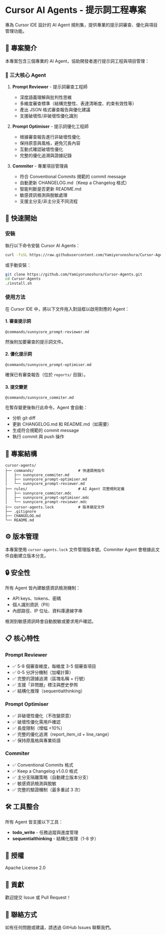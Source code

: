 # Cursor AI Agents - 提示詞工程專案

專為 Cursor IDE 設計的 AI Agent 規則集，提供專業的提示詞審查、優化與項目管理功能。

## 📖 專案簡介

本專案包含三個專業的 AI Agent，協助開發者進行提示詞工程與項目管理：

### 🤖 三大核心 Agent

1. **Prompt Reviewer** - 提示詞審查工程師
   - 深度語義理解與批判性思維
   - 多維度審查標準（結構完整性、表達清晰度、約束有效性等）
   - 產出 JSON 格式審查報告與優化建議
   - 支援破壞性/非破壞性優化識別

2. **Prompt Optimiser** - 提示詞優化工程師
   - 根據審查報告進行非破壞性優化
   - 保持原意與風格，避免冗長內容
   - 互動式確認破壞性優化
   - 完整的優化追溯與證據記錄

3. **Commiter** - 專業項目管理員
   - 符合 Conventional Commits 規範的 commit message
   - 自動更新 CHANGELOG.md（Keep a Changelog 格式）
   - 智能判斷是否更新 README.md
   - 敏感資訊檢測與脫敏處理
   - 支援主分支/非主分支不同流程

## 🚀 快速開始

### 安裝

執行以下命令安裝 Cursor AI Agents：

```bash
curl -fsSL https://raw.githubusercontent.com/Yamiyorunoshura/Cursor-Agents/main/install.sh | bash
```

或手動安裝：

```bash
git clone https://github.com/Yamiyorunoshura/Cursor-Agents.git
cd Cursor-Agents
./install.sh
```

### 使用方法

在 Cursor IDE 中，將以下文件拖入對話框以啟用對應的 Agent：

#### 1. 審查提示詞
```
@commands/sunnycore_prompt-reviewer.md
```
然後附加要審查的提示詞文件。

#### 2. 優化提示詞
```
@commands/sunnycore_prompt-optimiser.md
```
確保已有審查報告（位於 `reports/` 目錄）。

#### 3. 提交變更
```
@commands/sunnycore_commiter.md
```
在暫存變更後執行此命令，Agent 會自動：
- 分析 git diff
- 更新 CHANGELOG.md 和 README.md（如需要）
- 生成符合規範的 commit message
- 執行 commit 與 push 操作

## 📁 專案結構

```
cursor-agents/
├── commands/                    # 快速調用指令
│   ├── sunnycore_commiter.md
│   ├── sunnycore_prompt-optimiser.md
│   └── sunnycore_prompt-reviewer.md
├── rules/                       # AI Agent 完整規則定義
│   ├── sunnycore_commiter.mdc
│   ├── sunnycore_prompt-optimiser.mdc
│   └── sunnycore_prompt-reviewer.mdc
├── cursor-agents.lock           # 版本鎖定文件
├── .gitignore
├── CHANGELOG.md
└── README.md
```

## ⚙️ 版本管理

本專案使用 `cursor-agents.lock` 文件管理版本號。Commiter Agent 會根據此文件自動建立版本分支。

## 🔒 安全性

所有 Agent 皆內建敏感資訊檢測機制：
- API keys、tokens、密碼
- 個人識別資訊（PII）
- 內部路徑、IP 位址、資料庫連線字串

檢測到敏感資訊時會自動脫敏或要求用戶確認。

## 📋 核心特性

### Prompt Reviewer
- ✅ 5-8 個審查維度，每維度 3-5 個審查項目
- ✅ 0-5 分評分機制（加權計算）
- ✅ 完整的證據追溯（區塊名稱 + 行號）
- ✅ 支援「非問題」標注與歷史參照
- ✅ 結構化推理（sequentialthinking）

### Prompt Optimiser
- ✅ 非破壞性優化（不改變原意）
- ✅ 破壞性優化需用戶確認
- ✅ 長度限制（增幅 <10%）
- ✅ 完整的優化追溯（report_item_id + line_range）
- ✅ 保持原風格與專業術語

### Commiter
- ✅ Conventional Commits 格式
- ✅ Keep a Changelog v1.0.0 格式
- ✅ 主分支隔離策略（自動建立版本分支）
- ✅ 敏感資訊檢測與脫敏
- ✅ 完整的驗證機制（最多重試 3 次）

## 🛠️ 工具整合

所有 Agent 皆支援以下工具：
- **todo_write** - 任務追蹤與進度管理
- **sequentialthinking** - 結構化推理（1-8 步）

## 📝 授權

Apache License 2.0

## 🤝 貢獻

歡迎提交 Issue 或 Pull Request！

## 📮 聯絡方式

如有任何問題或建議，請透過 GitHub Issues 聯繫我們。

